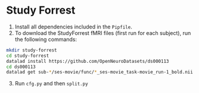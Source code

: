 # Study Forrest

1. Install all dependencies included in the `Pipfile`.
2. To download the StudyForrest fMRI files (first run for each subject), run the following commands:

``` bash
mkdir study-forrest
cd study-forrest
datalad install https://github.com/OpenNeuroDatasets/ds000113
cd ds000113
datalad get sub-*/ses-movie/func/*_ses-movie_task-movie_run-1_bold.nii.gz
```

3. Run `cfg.py` and then `split.py`